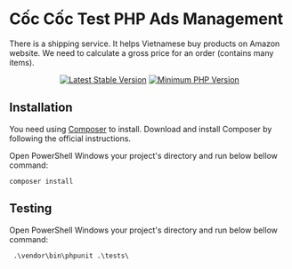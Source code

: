 # Cốc Cốc Test PHP Ads Management

There is a shipping service. It helps Vietnamese buy products on Amazon website. We need to calculate a gross price for an order (contains many items).

<p align="center">
 <a href="https://packagist.org/packages/phpunit/phpunit" rel="nofollow"><img src="https://camo.githubusercontent.com/9b3807037c636145c1db553fb23335eea8561acd/68747470733a2f2f696d672e736869656c64732e696f2f7061636b61676973742f762f706870756e69742f706870756e69742e7376673f7374796c653d666c61742d737175617265" alt="Latest Stable Version" data-canonical-src="https://img.shields.io/packagist/v/phpunit/phpunit.svg?style=flat-square" style="max-width:100%;"></a>
<a href="https://php.net/" rel="nofollow"><img src="https://camo.githubusercontent.com/c34ea040b7fc6a695365456cedaca2ce45d0e084/68747470733a2f2f696d672e736869656c64732e696f2f62616467652f7068702d253345253344253230372e322d3838393242462e7376673f7374796c653d666c61742d737175617265" alt="Minimum PHP Version" data-canonical-src="https://img.shields.io/badge/php-%3E%3D%207.2-8892BF.svg?style=flat-square" style="max-width:100%;"></a>
</p>

## Installation
<p>You need using <a href="https://getcomposer.org/" rel="nofollow">Composer</a> to install. Download and install Composer by following the official instructions.</p>
<p>Open PowerShell Windows your project's directory and run below bellow command:</p>
<pre><code>composer install</code></pre>

## Testing
<p>Open PowerShell Windows your project's directory and run below bellow command:</p>
<pre><code> .\vendor\bin\phpunit .\tests\</code></pre>
